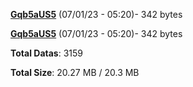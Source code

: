 [**Gqb5aUS5**](/data/Gqb5aUS5.txt) (07/01/23 - 05:20)- 342 bytes

[**Gqb5aUS5**](/data/Gqb5aUS5.txt) (07/01/23 - 05:20)- 342 bytes

**Total Datas**: 3159

**Total Size**: 20.27 MB / 20.3 MB